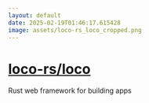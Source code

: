 ```yaml
---
layout: default
date: 2025-02-19T01:46:17.615428
image: assets/loco-rs_loco_cropped.png
---
```


# [loco-rs/loco](https://github.com/loco-rs/loco)

Rust web framework for building apps
